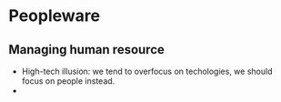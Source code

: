 # Peopleware

## Managing human resource

*  High-tech illusion: we tend to overfocus on techologies, we should focus on people instead.
*  
